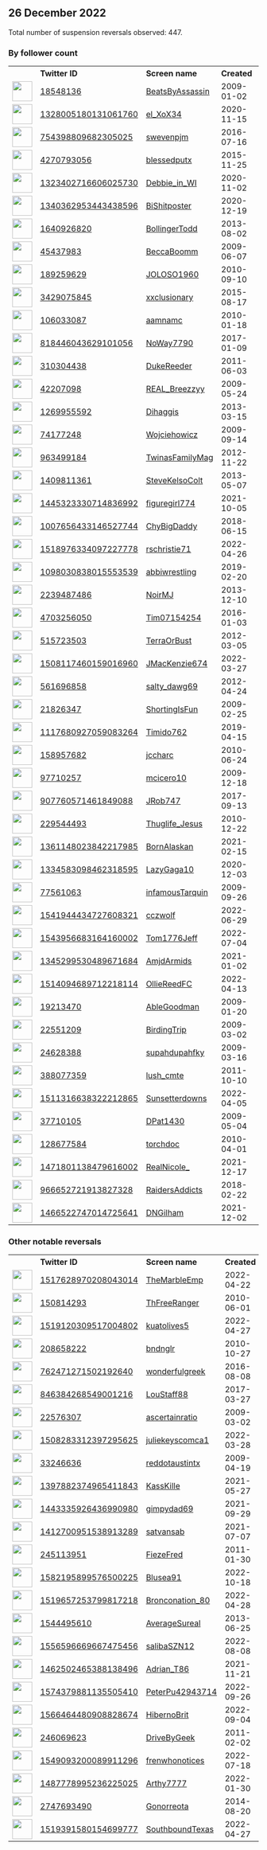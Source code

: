 
## 26 December 2022
Total number of suspension reversals observed: 447.

### By follower count
<table><tr><th></th><th align="left">Twitter ID</th><th align="left">Screen name</th>
<th align="left">Created</th><th align="left">Status</th><th align="left">Suspended</th><th align="left">Followers</th>
<tr><td><a href="https://pbs.twimg.com/profile_images/1613475308124114945/1QJT2Q8h_normal.jpg"><img src="https://pbs.twimg.com/profile_images/1613475308124114945/1QJT2Q8h_normal.jpg" width="40px" height="40px" align="center"/></a></td><td><a href="https://twitter.com/intent/user?user_id=18548136">18548136</a></td><td><a href="https://twitter.com/BeatsByAssassin">BeatsByAssassin</a></td><td>2009-01-02</td><td align="center"></td><td>2022-12-02</td><td>2274050</td></tr>
<tr><td><a href="https://pbs.twimg.com/profile_images/1626401510971084808/_Yq1TSKA_normal.jpg"><img src="https://pbs.twimg.com/profile_images/1626401510971084808/_Yq1TSKA_normal.jpg" width="40px" height="40px" align="center"/></a></td><td><a href="https://twitter.com/intent/user?user_id=1328005180131061760">1328005180131061760</a></td><td><a href="https://twitter.com/el_XoX34">el_XoX34</a></td><td>2020-11-15</td><td align="center"></td><td>2022-12-16</td><td>59071</td></tr>
<tr><td><a href="https://pbs.twimg.com/profile_images/1333881721297702913/1j-4Cdux_normal.jpg"><img src="https://pbs.twimg.com/profile_images/1333881721297702913/1j-4Cdux_normal.jpg" width="40px" height="40px" align="center"/></a></td><td><a href="https://twitter.com/intent/user?user_id=754398809682305025">754398809682305025</a></td><td><a href="https://twitter.com/swevenpjm">swevenpjm</a></td><td>2016-07-16</td><td align="center"></td><td></td><td>28009</td></tr>
<tr><td><a href="https://pbs.twimg.com/profile_images/1632645512133312514/tYGVyd7C_normal.jpg"><img src="https://pbs.twimg.com/profile_images/1632645512133312514/tYGVyd7C_normal.jpg" width="40px" height="40px" align="center"/></a></td><td><a href="https://twitter.com/intent/user?user_id=4270793056">4270793056</a></td><td><a href="https://twitter.com/blessedputx">blessedputx</a></td><td>2015-11-25</td><td align="center"></td><td>2022-12-18</td><td>25034</td></tr>
<tr><td><a href="https://pbs.twimg.com/profile_images/1534257210821332995/Uo_gFwJQ_normal.jpg"><img src="https://pbs.twimg.com/profile_images/1534257210821332995/Uo_gFwJQ_normal.jpg" width="40px" height="40px" align="center"/></a></td><td><a href="https://twitter.com/intent/user?user_id=1323402716606025730">1323402716606025730</a></td><td><a href="https://twitter.com/Debbie_in_WI">Debbie_in_WI</a></td><td>2020-11-02</td><td align="center"></td><td></td><td>21554</td></tr>
<tr><td><a href="https://pbs.twimg.com/profile_images/1589419435017867264/KDdOIucU_normal.jpg"><img src="https://pbs.twimg.com/profile_images/1589419435017867264/KDdOIucU_normal.jpg" width="40px" height="40px" align="center"/></a></td><td><a href="https://twitter.com/intent/user?user_id=1340362953443438596">1340362953443438596</a></td><td><a href="https://twitter.com/BiShitposter">BiShitposter</a></td><td>2020-12-19</td><td align="center">🚫</td><td>2022-11-15</td><td>18464</td></tr>
<tr><td><a href="https://pbs.twimg.com/profile_images/1582175375890825216/bhPyrBh7_normal.jpg"><img src="https://pbs.twimg.com/profile_images/1582175375890825216/bhPyrBh7_normal.jpg" width="40px" height="40px" align="center"/></a></td><td><a href="https://twitter.com/intent/user?user_id=1640926820">1640926820</a></td><td><a href="https://twitter.com/BollingerTodd">BollingerTodd</a></td><td>2013-08-02</td><td align="center"></td><td>2022-10-27</td><td>17523</td></tr>
<tr><td><a href="https://pbs.twimg.com/profile_images/1020740579867668480/AnTSebtH_normal.jpg"><img src="https://pbs.twimg.com/profile_images/1020740579867668480/AnTSebtH_normal.jpg" width="40px" height="40px" align="center"/></a></td><td><a href="https://twitter.com/intent/user?user_id=45437983">45437983</a></td><td><a href="https://twitter.com/BeccaBoomm">BeccaBoomm</a></td><td>2009-06-07</td><td align="center"></td><td></td><td>16026</td></tr>
<tr><td><a href="https://pbs.twimg.com/profile_images/1615337711279259648/M4P3gPFB_normal.jpg"><img src="https://pbs.twimg.com/profile_images/1615337711279259648/M4P3gPFB_normal.jpg" width="40px" height="40px" align="center"/></a></td><td><a href="https://twitter.com/intent/user?user_id=189259629">189259629</a></td><td><a href="https://twitter.com/JOLOSO1960">JOLOSO1960</a></td><td>2010-09-10</td><td align="center"></td><td>2022-12-16</td><td>12650</td></tr>
<tr><td><a href="https://pbs.twimg.com/profile_images/1567398611155034117/N0JzV2p8_normal.jpg"><img src="https://pbs.twimg.com/profile_images/1567398611155034117/N0JzV2p8_normal.jpg" width="40px" height="40px" align="center"/></a></td><td><a href="https://twitter.com/intent/user?user_id=3429075845">3429075845</a></td><td><a href="https://twitter.com/xxclusionary">xxclusionary</a></td><td>2015-08-17</td><td align="center"></td><td>2022-12-12</td><td>12245</td></tr>
<tr><td><a href="https://pbs.twimg.com/profile_images/1593260186176978944/3T4667gF_normal.jpg"><img src="https://pbs.twimg.com/profile_images/1593260186176978944/3T4667gF_normal.jpg" width="40px" height="40px" align="center"/></a></td><td><a href="https://twitter.com/intent/user?user_id=106033087">106033087</a></td><td><a href="https://twitter.com/aamnamc">aamnamc</a></td><td>2010-01-18</td><td align="center"></td><td>2022-11-23</td><td>11720</td></tr>
<tr><td><a href="https://pbs.twimg.com/profile_images/1288139581582344202/PZf0qygX_normal.jpg"><img src="https://pbs.twimg.com/profile_images/1288139581582344202/PZf0qygX_normal.jpg" width="40px" height="40px" align="center"/></a></td><td><a href="https://twitter.com/intent/user?user_id=818446043629101056">818446043629101056</a></td><td><a href="https://twitter.com/NoWay7790">NoWay7790</a></td><td>2017-01-09</td><td align="center"></td><td></td><td>11240</td></tr>
<tr><td><a href="https://pbs.twimg.com/profile_images/1615095407369162752/OcsovFgB_normal.jpg"><img src="https://pbs.twimg.com/profile_images/1615095407369162752/OcsovFgB_normal.jpg" width="40px" height="40px" align="center"/></a></td><td><a href="https://twitter.com/intent/user?user_id=310304438">310304438</a></td><td><a href="https://twitter.com/DukeReeder">DukeReeder</a></td><td>2011-06-03</td><td align="center"></td><td>2022-12-16</td><td>9575</td></tr>
<tr><td><a href="https://pbs.twimg.com/profile_images/1055453188768391169/JCP3Dm9h_normal.jpg"><img src="https://pbs.twimg.com/profile_images/1055453188768391169/JCP3Dm9h_normal.jpg" width="40px" height="40px" align="center"/></a></td><td><a href="https://twitter.com/intent/user?user_id=42207098">42207098</a></td><td><a href="https://twitter.com/REAL_Breezzyy">REAL_Breezzyy</a></td><td>2009-05-24</td><td align="center"></td><td></td><td>9113</td></tr>
<tr><td><a href="https://pbs.twimg.com/profile_images/1614712288035971072/Ww6tZBsR_normal.jpg"><img src="https://pbs.twimg.com/profile_images/1614712288035971072/Ww6tZBsR_normal.jpg" width="40px" height="40px" align="center"/></a></td><td><a href="https://twitter.com/intent/user?user_id=1269955592">1269955592</a></td><td><a href="https://twitter.com/Dihaggis">Dihaggis</a></td><td>2013-03-15</td><td align="center"></td><td></td><td>9063</td></tr>
<tr><td><a href="https://pbs.twimg.com/profile_images/614301890445094912/XN6vFNlf_normal.jpg"><img src="https://pbs.twimg.com/profile_images/614301890445094912/XN6vFNlf_normal.jpg" width="40px" height="40px" align="center"/></a></td><td><a href="https://twitter.com/intent/user?user_id=74177248">74177248</a></td><td><a href="https://twitter.com/Wojciehowicz">Wojciehowicz</a></td><td>2009-09-14</td><td align="center"></td><td></td><td>7988</td></tr>
<tr><td><a href="https://pbs.twimg.com/profile_images/680398041635926016/evBk7euv_normal.jpg"><img src="https://pbs.twimg.com/profile_images/680398041635926016/evBk7euv_normal.jpg" width="40px" height="40px" align="center"/></a></td><td><a href="https://twitter.com/intent/user?user_id=963499184">963499184</a></td><td><a href="https://twitter.com/TwinasFamilyMag">TwinasFamilyMag</a></td><td>2012-11-22</td><td align="center">👋</td><td>2022-10-28</td><td>7689</td></tr>
<tr><td><a href="https://pbs.twimg.com/profile_images/1120812082952380417/zPC7uuvw_normal.jpg"><img src="https://pbs.twimg.com/profile_images/1120812082952380417/zPC7uuvw_normal.jpg" width="40px" height="40px" align="center"/></a></td><td><a href="https://twitter.com/intent/user?user_id=1409811361">1409811361</a></td><td><a href="https://twitter.com/SteveKelsoColt">SteveKelsoColt</a></td><td>2013-05-07</td><td align="center"></td><td></td><td>7447</td></tr>
<tr><td><a href="https://pbs.twimg.com/profile_images/1631431935724597248/JPsopym-_normal.jpg"><img src="https://pbs.twimg.com/profile_images/1631431935724597248/JPsopym-_normal.jpg" width="40px" height="40px" align="center"/></a></td><td><a href="https://twitter.com/intent/user?user_id=1445323330714836992">1445323330714836992</a></td><td><a href="https://twitter.com/figuregirl774">figuregirl774</a></td><td>2021-10-05</td><td align="center"></td><td>2022-08-01</td><td>7416</td></tr>
<tr><td><a href="https://pbs.twimg.com/profile_images/1210214150489673728/SqPCfmNt_normal.jpg"><img src="https://pbs.twimg.com/profile_images/1210214150489673728/SqPCfmNt_normal.jpg" width="40px" height="40px" align="center"/></a></td><td><a href="https://twitter.com/intent/user?user_id=1007656433146527744">1007656433146527744</a></td><td><a href="https://twitter.com/ChyBigDaddy">ChyBigDaddy</a></td><td>2018-06-15</td><td align="center"></td><td></td><td>7329</td></tr>
<tr><td><a href="https://pbs.twimg.com/profile_images/1632062209864990720/qDJ1VLJ-_normal.jpg"><img src="https://pbs.twimg.com/profile_images/1632062209864990720/qDJ1VLJ-_normal.jpg" width="40px" height="40px" align="center"/></a></td><td><a href="https://twitter.com/intent/user?user_id=1518976334097227778">1518976334097227778</a></td><td><a href="https://twitter.com/rschristie71">rschristie71</a></td><td>2022-04-26</td><td align="center"></td><td>2022-12-01</td><td>7140</td></tr>
<tr><td><a href="https://pbs.twimg.com/profile_images/1628429726342647809/Y8GCs3jz_normal.jpg"><img src="https://pbs.twimg.com/profile_images/1628429726342647809/Y8GCs3jz_normal.jpg" width="40px" height="40px" align="center"/></a></td><td><a href="https://twitter.com/intent/user?user_id=1098030838015553539">1098030838015553539</a></td><td><a href="https://twitter.com/abbiwrestling">abbiwrestling</a></td><td>2019-02-20</td><td align="center"></td><td>2022-11-29</td><td>7137</td></tr>
<tr><td><a href="https://pbs.twimg.com/profile_images/1614797732404756481/ELqjeIva_normal.jpg"><img src="https://pbs.twimg.com/profile_images/1614797732404756481/ELqjeIva_normal.jpg" width="40px" height="40px" align="center"/></a></td><td><a href="https://twitter.com/intent/user?user_id=2239487486">2239487486</a></td><td><a href="https://twitter.com/NoirMJ">NoirMJ</a></td><td>2013-12-10</td><td align="center"></td><td>2022-11-21</td><td>6090</td></tr>
<tr><td><a href="https://pbs.twimg.com/profile_images/1338809973778878464/EIjdyyl4_normal.jpg"><img src="https://pbs.twimg.com/profile_images/1338809973778878464/EIjdyyl4_normal.jpg" width="40px" height="40px" align="center"/></a></td><td><a href="https://twitter.com/intent/user?user_id=4703256050">4703256050</a></td><td><a href="https://twitter.com/Tim07154254">Tim07154254</a></td><td>2016-01-03</td><td align="center"></td><td>2022-11-23</td><td>5990</td></tr>
<tr><td><a href="https://pbs.twimg.com/profile_images/1572068120042283008/svpem-c2_normal.jpg"><img src="https://pbs.twimg.com/profile_images/1572068120042283008/svpem-c2_normal.jpg" width="40px" height="40px" align="center"/></a></td><td><a href="https://twitter.com/intent/user?user_id=515723503">515723503</a></td><td><a href="https://twitter.com/TerraOrBust">TerraOrBust</a></td><td>2012-03-05</td><td align="center"></td><td>2022-11-29</td><td>5145</td></tr>
<tr><td><a href="https://pbs.twimg.com/profile_images/1607432244175544320/l3PraGH8_normal.jpg"><img src="https://pbs.twimg.com/profile_images/1607432244175544320/l3PraGH8_normal.jpg" width="40px" height="40px" align="center"/></a></td><td><a href="https://twitter.com/intent/user?user_id=1508117460159016960">1508117460159016960</a></td><td><a href="https://twitter.com/JMacKenzie674">JMacKenzie674</a></td><td>2022-03-27</td><td align="center">🚫</td><td>2022-08-13</td><td>4998</td></tr>
<tr><td><a href="https://pbs.twimg.com/profile_images/1616226786064449539/4OPVfvkj_normal.jpg"><img src="https://pbs.twimg.com/profile_images/1616226786064449539/4OPVfvkj_normal.jpg" width="40px" height="40px" align="center"/></a></td><td><a href="https://twitter.com/intent/user?user_id=561696858">561696858</a></td><td><a href="https://twitter.com/salty_dawg69">salty_dawg69</a></td><td>2012-04-24</td><td align="center"></td><td></td><td>4179</td></tr>
<tr><td><a href="https://pbs.twimg.com/profile_images/1192989829954453504/6RFH_h7r_normal.jpg"><img src="https://pbs.twimg.com/profile_images/1192989829954453504/6RFH_h7r_normal.jpg" width="40px" height="40px" align="center"/></a></td><td><a href="https://twitter.com/intent/user?user_id=21826347">21826347</a></td><td><a href="https://twitter.com/ShortingIsFun">ShortingIsFun</a></td><td>2009-02-25</td><td align="center"></td><td>2022-12-16</td><td>4087</td></tr>
<tr><td><a href="https://pbs.twimg.com/profile_images/1545040542425354242/t1tQhr5l_normal.jpg"><img src="https://pbs.twimg.com/profile_images/1545040542425354242/t1tQhr5l_normal.jpg" width="40px" height="40px" align="center"/></a></td><td><a href="https://twitter.com/intent/user?user_id=1117680927059083264">1117680927059083264</a></td><td><a href="https://twitter.com/Timido762">Timido762</a></td><td>2019-04-15</td><td align="center"></td><td>2022-11-30</td><td>3949</td></tr>
<tr><td><a href="https://pbs.twimg.com/profile_images/1607226484191641601/Xc1HEXcT_normal.jpg"><img src="https://pbs.twimg.com/profile_images/1607226484191641601/Xc1HEXcT_normal.jpg" width="40px" height="40px" align="center"/></a></td><td><a href="https://twitter.com/intent/user?user_id=158957682">158957682</a></td><td><a href="https://twitter.com/jccharc">jccharc</a></td><td>2010-06-24</td><td align="center"></td><td></td><td>3866</td></tr>
<tr><td><a href="https://pbs.twimg.com/profile_images/826441154455535616/UpnbkRRj_normal.jpg"><img src="https://pbs.twimg.com/profile_images/826441154455535616/UpnbkRRj_normal.jpg" width="40px" height="40px" align="center"/></a></td><td><a href="https://twitter.com/intent/user?user_id=97710257">97710257</a></td><td><a href="https://twitter.com/mcicero10">mcicero10</a></td><td>2009-12-18</td><td align="center"></td><td></td><td>3708</td></tr>
<tr><td><a href="https://pbs.twimg.com/profile_images/925109757316423681/kimlgStL_normal.jpg"><img src="https://pbs.twimg.com/profile_images/925109757316423681/kimlgStL_normal.jpg" width="40px" height="40px" align="center"/></a></td><td><a href="https://twitter.com/intent/user?user_id=907760571461849088">907760571461849088</a></td><td><a href="https://twitter.com/JRob747">JRob747</a></td><td>2017-09-13</td><td align="center"></td><td></td><td>3598</td></tr>
<tr><td><a href="https://pbs.twimg.com/profile_images/1611656253813538821/qhiRvOgu_normal.jpg"><img src="https://pbs.twimg.com/profile_images/1611656253813538821/qhiRvOgu_normal.jpg" width="40px" height="40px" align="center"/></a></td><td><a href="https://twitter.com/intent/user?user_id=229544493">229544493</a></td><td><a href="https://twitter.com/Thuglife_Jesus">Thuglife_Jesus</a></td><td>2010-12-22</td><td align="center"></td><td></td><td>3425</td></tr>
<tr><td><a href="https://pbs.twimg.com/profile_images/1584964350212968448/rzjjX_Yv_normal.jpg"><img src="https://pbs.twimg.com/profile_images/1584964350212968448/rzjjX_Yv_normal.jpg" width="40px" height="40px" align="center"/></a></td><td><a href="https://twitter.com/intent/user?user_id=1361148023842217985">1361148023842217985</a></td><td><a href="https://twitter.com/BornAlaskan">BornAlaskan</a></td><td>2021-02-15</td><td align="center"></td><td></td><td>3281</td></tr>
<tr><td><a href="https://pbs.twimg.com/profile_images/1429128337990066187/33kTyeFT_normal.jpg"><img src="https://pbs.twimg.com/profile_images/1429128337990066187/33kTyeFT_normal.jpg" width="40px" height="40px" align="center"/></a></td><td><a href="https://twitter.com/intent/user?user_id=1334583098462318595">1334583098462318595</a></td><td><a href="https://twitter.com/LazyGaga10">LazyGaga10</a></td><td>2020-12-03</td><td align="center"></td><td>2022-12-06</td><td>3251</td></tr>
<tr><td><a href="https://pbs.twimg.com/profile_images/1608601377550344196/xDu6QJyY_normal.jpg"><img src="https://pbs.twimg.com/profile_images/1608601377550344196/xDu6QJyY_normal.jpg" width="40px" height="40px" align="center"/></a></td><td><a href="https://twitter.com/intent/user?user_id=77561063">77561063</a></td><td><a href="https://twitter.com/infamousTarquin">infamousTarquin</a></td><td>2009-09-26</td><td align="center"></td><td></td><td>3183</td></tr>
<tr><td><a href="https://pbs.twimg.com/profile_images/1621268177689911297/RkhO3Ku4_normal.jpg"><img src="https://pbs.twimg.com/profile_images/1621268177689911297/RkhO3Ku4_normal.jpg" width="40px" height="40px" align="center"/></a></td><td><a href="https://twitter.com/intent/user?user_id=1541944434727608321">1541944434727608321</a></td><td><a href="https://twitter.com/cczwolf">cczwolf</a></td><td>2022-06-29</td><td align="center">🚫</td><td>2022-12-01</td><td>3133</td></tr>
<tr><td><a href="https://pbs.twimg.com/profile_images/1556819329588527104/nHwYnIyd_normal.jpg"><img src="https://pbs.twimg.com/profile_images/1556819329588527104/nHwYnIyd_normal.jpg" width="40px" height="40px" align="center"/></a></td><td><a href="https://twitter.com/intent/user?user_id=1543956683164160002">1543956683164160002</a></td><td><a href="https://twitter.com/Tom1776Jeff">Tom1776Jeff</a></td><td>2022-07-04</td><td align="center">🚫</td><td>2022-10-23</td><td>3127</td></tr>
<tr><td><a href="https://pbs.twimg.com/profile_images/1628137424625799185/Eeg0BEgd_normal.jpg"><img src="https://pbs.twimg.com/profile_images/1628137424625799185/Eeg0BEgd_normal.jpg" width="40px" height="40px" align="center"/></a></td><td><a href="https://twitter.com/intent/user?user_id=1345299530489671684">1345299530489671684</a></td><td><a href="https://twitter.com/AmjdArmids">AmjdArmids</a></td><td>2021-01-02</td><td align="center"></td><td>2022-11-25</td><td>3103</td></tr>
<tr><td><a href="https://pbs.twimg.com/profile_images/1514097289530605574/bh7Xxn8p_normal.jpg"><img src="https://pbs.twimg.com/profile_images/1514097289530605574/bh7Xxn8p_normal.jpg" width="40px" height="40px" align="center"/></a></td><td><a href="https://twitter.com/intent/user?user_id=1514094689712218114">1514094689712218114</a></td><td><a href="https://twitter.com/OllieReedFC">OllieReedFC</a></td><td>2022-04-13</td><td align="center"></td><td>2022-11-22</td><td>3100</td></tr>
<tr><td><a href="https://pbs.twimg.com/profile_images/1965906027/AboutMeJRW2_128_normal.jpg"><img src="https://pbs.twimg.com/profile_images/1965906027/AboutMeJRW2_128_normal.jpg" width="40px" height="40px" align="center"/></a></td><td><a href="https://twitter.com/intent/user?user_id=19213470">19213470</a></td><td><a href="https://twitter.com/AbleGoodman">AbleGoodman</a></td><td>2009-01-20</td><td align="center"></td><td></td><td>3053</td></tr>
<tr><td><a href="https://pbs.twimg.com/profile_images/1269101989444517888/D5YV1qNm_normal.jpg"><img src="https://pbs.twimg.com/profile_images/1269101989444517888/D5YV1qNm_normal.jpg" width="40px" height="40px" align="center"/></a></td><td><a href="https://twitter.com/intent/user?user_id=22551209">22551209</a></td><td><a href="https://twitter.com/BirdingTrip">BirdingTrip</a></td><td>2009-03-02</td><td align="center"></td><td></td><td>3037</td></tr>
<tr><td><a href="https://pbs.twimg.com/profile_images/1106754566769393664/nQjrURhg_normal.jpg"><img src="https://pbs.twimg.com/profile_images/1106754566769393664/nQjrURhg_normal.jpg" width="40px" height="40px" align="center"/></a></td><td><a href="https://twitter.com/intent/user?user_id=24628388">24628388</a></td><td><a href="https://twitter.com/supahdupahfky">supahdupahfky</a></td><td>2009-03-16</td><td align="center"></td><td></td><td>2994</td></tr>
<tr><td><a href="https://pbs.twimg.com/profile_images/722563659851915265/2G47svNE_normal.jpg"><img src="https://pbs.twimg.com/profile_images/722563659851915265/2G47svNE_normal.jpg" width="40px" height="40px" align="center"/></a></td><td><a href="https://twitter.com/intent/user?user_id=388077359">388077359</a></td><td><a href="https://twitter.com/lush_cmte">lush_cmte</a></td><td>2011-10-10</td><td align="center"></td><td></td><td>2942</td></tr>
<tr><td><a href="https://pbs.twimg.com/profile_images/1544940446241083393/HIw5rf6W_normal.jpg"><img src="https://pbs.twimg.com/profile_images/1544940446241083393/HIw5rf6W_normal.jpg" width="40px" height="40px" align="center"/></a></td><td><a href="https://twitter.com/intent/user?user_id=1511316638322212865">1511316638322212865</a></td><td><a href="https://twitter.com/Sunsetterdowns">Sunsetterdowns</a></td><td>2022-04-05</td><td align="center"></td><td>2022-07-16</td><td>2825</td></tr>
<tr><td><a href="https://pbs.twimg.com/profile_images/3605888935/4f275ae7ba4f00020b10c950d50fad1c_normal.png"><img src="https://pbs.twimg.com/profile_images/3605888935/4f275ae7ba4f00020b10c950d50fad1c_normal.png" width="40px" height="40px" align="center"/></a></td><td><a href="https://twitter.com/intent/user?user_id=37710105">37710105</a></td><td><a href="https://twitter.com/DPat1430">DPat1430</a></td><td>2009-05-04</td><td align="center"></td><td></td><td>2698</td></tr>
<tr><td><a href="https://pbs.twimg.com/profile_images/1084271042024169473/Xe-Ft2Hs_normal.jpg"><img src="https://pbs.twimg.com/profile_images/1084271042024169473/Xe-Ft2Hs_normal.jpg" width="40px" height="40px" align="center"/></a></td><td><a href="https://twitter.com/intent/user?user_id=128677584">128677584</a></td><td><a href="https://twitter.com/torchdoc">torchdoc</a></td><td>2010-04-01</td><td align="center"></td><td></td><td>2675</td></tr>
<tr><td><a href="https://pbs.twimg.com/profile_images/1606884440583569408/oq1xlFJZ_normal.jpg"><img src="https://pbs.twimg.com/profile_images/1606884440583569408/oq1xlFJZ_normal.jpg" width="40px" height="40px" align="center"/></a></td><td><a href="https://twitter.com/intent/user?user_id=1471801138479616002">1471801138479616002</a></td><td><a href="https://twitter.com/RealNicole_">RealNicole_</a></td><td>2021-12-17</td><td align="center"></td><td>2022-12-22</td><td>2418</td></tr>
<tr><td><a href="https://pbs.twimg.com/profile_images/1477715126488809474/Er0_EtS7_normal.jpg"><img src="https://pbs.twimg.com/profile_images/1477715126488809474/Er0_EtS7_normal.jpg" width="40px" height="40px" align="center"/></a></td><td><a href="https://twitter.com/intent/user?user_id=966652721913827328">966652721913827328</a></td><td><a href="https://twitter.com/RaidersAddicts">RaidersAddicts</a></td><td>2018-02-22</td><td align="center"></td><td>2022-11-19</td><td>2383</td></tr>
<tr><td><a href="https://pbs.twimg.com/profile_images/1470845454426517510/AZWv9vOw_normal.jpg"><img src="https://pbs.twimg.com/profile_images/1470845454426517510/AZWv9vOw_normal.jpg" width="40px" height="40px" align="center"/></a></td><td><a href="https://twitter.com/intent/user?user_id=1466522747014725641">1466522747014725641</a></td><td><a href="https://twitter.com/DNGilham">DNGilham</a></td><td>2021-12-02</td><td align="center"></td><td>2022-07-22</td><td>2359</td></tr>
</table>

### Other notable reversals
<table><tr><th></th><th align="left">Twitter ID</th><th align="left">Screen name</th>
<th align="left">Created</th><th align="left">Status</th><th align="left">Suspended</th><th align="left">Followers</th>
<tr><td><a href="https://pbs.twimg.com/profile_images/1609015181597720577/6WTMscTR_normal.jpg"><img src="https://pbs.twimg.com/profile_images/1609015181597720577/6WTMscTR_normal.jpg" width="40px" height="40px" align="center"/></a></td><td><a href="https://twitter.com/intent/user?user_id=1517628970208043014">1517628970208043014</a></td><td><a href="https://twitter.com/TheMarbleEmp">TheMarbleEmp</a></td><td>2022-04-22</td><td align="center">🚫</td><td>2022-08-21</td><td>822</td></tr>
<tr><td><a href="https://pbs.twimg.com/profile_images/1515746100199792644/i3S3Iuwh_normal.jpg"><img src="https://pbs.twimg.com/profile_images/1515746100199792644/i3S3Iuwh_normal.jpg" width="40px" height="40px" align="center"/></a></td><td><a href="https://twitter.com/intent/user?user_id=150814293">150814293</a></td><td><a href="https://twitter.com/ThFreeRanger">ThFreeRanger</a></td><td>2010-06-01</td><td align="center"></td><td>2022-12-21</td><td>412</td></tr>
<tr><td><a href="https://pbs.twimg.com/profile_images/1519120623016026114/rwzkOFrc_normal.jpg"><img src="https://pbs.twimg.com/profile_images/1519120623016026114/rwzkOFrc_normal.jpg" width="40px" height="40px" align="center"/></a></td><td><a href="https://twitter.com/intent/user?user_id=1519120309517004802">1519120309517004802</a></td><td><a href="https://twitter.com/kuatolives5">kuatolives5</a></td><td>2022-04-27</td><td align="center"></td><td>2022-11-30</td><td>850</td></tr>
<tr><td><a href="https://pbs.twimg.com/profile_images/802507740144959488/jwMH-YvO_normal.jpg"><img src="https://pbs.twimg.com/profile_images/802507740144959488/jwMH-YvO_normal.jpg" width="40px" height="40px" align="center"/></a></td><td><a href="https://twitter.com/intent/user?user_id=208658222">208658222</a></td><td><a href="https://twitter.com/bndnglr">bndnglr</a></td><td>2010-10-27</td><td align="center"></td><td>2022-12-16</td><td>84</td></tr>
<tr><td><a href="https://pbs.twimg.com/profile_images/832417002912411654/mrUj63Cv_normal.jpg"><img src="https://pbs.twimg.com/profile_images/832417002912411654/mrUj63Cv_normal.jpg" width="40px" height="40px" align="center"/></a></td><td><a href="https://twitter.com/intent/user?user_id=762471271502192640">762471271502192640</a></td><td><a href="https://twitter.com/wonderfulgreek">wonderfulgreek</a></td><td>2016-08-08</td><td align="center"></td><td>2022-12-17</td><td>205</td></tr>
<tr><td><a href="https://pbs.twimg.com/profile_images/1630304008475754497/T8Qn-Dzm_normal.jpg"><img src="https://pbs.twimg.com/profile_images/1630304008475754497/T8Qn-Dzm_normal.jpg" width="40px" height="40px" align="center"/></a></td><td><a href="https://twitter.com/intent/user?user_id=846384268549001216">846384268549001216</a></td><td><a href="https://twitter.com/LouStaff88">LouStaff88</a></td><td>2017-03-27</td><td align="center"></td><td>2022-11-30</td><td>281</td></tr>
<tr><td><a href="https://pbs.twimg.com/profile_images/1587256219009519616/WyjpFTSV_normal.jpg"><img src="https://pbs.twimg.com/profile_images/1587256219009519616/WyjpFTSV_normal.jpg" width="40px" height="40px" align="center"/></a></td><td><a href="https://twitter.com/intent/user?user_id=22576307">22576307</a></td><td><a href="https://twitter.com/ascertainratio">ascertainratio</a></td><td>2009-03-02</td><td align="center"></td><td>2022-11-06</td><td>457</td></tr>
<tr><td><a href="https://pbs.twimg.com/profile_images/1508424914163937285/odD7_tBP_normal.jpg"><img src="https://pbs.twimg.com/profile_images/1508424914163937285/odD7_tBP_normal.jpg" width="40px" height="40px" align="center"/></a></td><td><a href="https://twitter.com/intent/user?user_id=1508283312397295625">1508283312397295625</a></td><td><a href="https://twitter.com/juliekeyscomca1">juliekeyscomca1</a></td><td>2022-03-28</td><td align="center"></td><td>2022-12-16</td><td>728</td></tr>
<tr><td><a href="https://pbs.twimg.com/profile_images/987748634157608960/cX56hURB_normal.jpg"><img src="https://pbs.twimg.com/profile_images/987748634157608960/cX56hURB_normal.jpg" width="40px" height="40px" align="center"/></a></td><td><a href="https://twitter.com/intent/user?user_id=33246636">33246636</a></td><td><a href="https://twitter.com/reddotaustintx">reddotaustintx</a></td><td>2009-04-19</td><td align="center"></td><td>2022-12-01</td><td>1848</td></tr>
<tr><td><a href="https://pbs.twimg.com/profile_images/1458867251138936843/ySpfLRXF_normal.jpg"><img src="https://pbs.twimg.com/profile_images/1458867251138936843/ySpfLRXF_normal.jpg" width="40px" height="40px" align="center"/></a></td><td><a href="https://twitter.com/intent/user?user_id=1397882374965411843">1397882374965411843</a></td><td><a href="https://twitter.com/KassKille">KassKille</a></td><td>2021-05-27</td><td align="center"></td><td>2022-12-19</td><td>747</td></tr>
<tr><td><a href="https://pbs.twimg.com/profile_images/1607580252309520384/O1Dl9Alf_normal.jpg"><img src="https://pbs.twimg.com/profile_images/1607580252309520384/O1Dl9Alf_normal.jpg" width="40px" height="40px" align="center"/></a></td><td><a href="https://twitter.com/intent/user?user_id=1443335926436990980">1443335926436990980</a></td><td><a href="https://twitter.com/gimpydad69">gimpydad69</a></td><td>2021-09-29</td><td align="center"></td><td>2022-11-30</td><td>24</td></tr>
<tr><td><a href="https://pbs.twimg.com/profile_images/1629673980977381376/GZ90wmkT_normal.jpg"><img src="https://pbs.twimg.com/profile_images/1629673980977381376/GZ90wmkT_normal.jpg" width="40px" height="40px" align="center"/></a></td><td><a href="https://twitter.com/intent/user?user_id=1412700951538913289">1412700951538913289</a></td><td><a href="https://twitter.com/satvansab">satvansab</a></td><td>2021-07-07</td><td align="center">👋</td><td>2022-11-29</td><td>161</td></tr>
<tr><td><a href="https://pbs.twimg.com/profile_images/651745717455855616/i2_teyPH_normal.jpg"><img src="https://pbs.twimg.com/profile_images/651745717455855616/i2_teyPH_normal.jpg" width="40px" height="40px" align="center"/></a></td><td><a href="https://twitter.com/intent/user?user_id=245113951">245113951</a></td><td><a href="https://twitter.com/FiezeFred">FiezeFred</a></td><td>2011-01-30</td><td align="center"></td><td>2022-12-14</td><td>113</td></tr>
<tr><td><a href="https://pbs.twimg.com/profile_images/1582196046419169285/4r29LONw_normal.jpg"><img src="https://pbs.twimg.com/profile_images/1582196046419169285/4r29LONw_normal.jpg" width="40px" height="40px" align="center"/></a></td><td><a href="https://twitter.com/intent/user?user_id=1582195899576500225">1582195899576500225</a></td><td><a href="https://twitter.com/Blusea91">Blusea91</a></td><td>2022-10-18</td><td align="center">👋</td><td>2022-12-13</td><td>524</td></tr>
<tr><td><a href="https://pbs.twimg.com/profile_images/1519722945655951361/QtYzKMwR_normal.jpg"><img src="https://pbs.twimg.com/profile_images/1519722945655951361/QtYzKMwR_normal.jpg" width="40px" height="40px" align="center"/></a></td><td><a href="https://twitter.com/intent/user?user_id=1519657253799817218">1519657253799817218</a></td><td><a href="https://twitter.com/Bronconation_80">Bronconation_80</a></td><td>2022-04-28</td><td align="center"></td><td>2022-11-25</td><td>144</td></tr>
<tr><td><a href="https://pbs.twimg.com/profile_images/1629386979866542080/ME7ROFY2_normal.jpg"><img src="https://pbs.twimg.com/profile_images/1629386979866542080/ME7ROFY2_normal.jpg" width="40px" height="40px" align="center"/></a></td><td><a href="https://twitter.com/intent/user?user_id=1544495610">1544495610</a></td><td><a href="https://twitter.com/AverageSureal">AverageSureal</a></td><td>2013-06-25</td><td align="center">🔒</td><td>2022-12-14</td><td>0</td></tr>
<tr><td><a href="https://pbs.twimg.com/profile_images/1556598117943939072/mf4LquVn_normal.jpg"><img src="https://pbs.twimg.com/profile_images/1556598117943939072/mf4LquVn_normal.jpg" width="40px" height="40px" align="center"/></a></td><td><a href="https://twitter.com/intent/user?user_id=1556596669667475456">1556596669667475456</a></td><td><a href="https://twitter.com/salibaSZN12">salibaSZN12</a></td><td>2022-08-08</td><td align="center"></td><td>2022-11-30</td><td>115</td></tr>
<tr><td><a href="https://pbs.twimg.com/profile_images/1588241163739430915/0wjdFZXO_normal.jpg"><img src="https://pbs.twimg.com/profile_images/1588241163739430915/0wjdFZXO_normal.jpg" width="40px" height="40px" align="center"/></a></td><td><a href="https://twitter.com/intent/user?user_id=1462502465388138496">1462502465388138496</a></td><td><a href="https://twitter.com/Adrian_T86">Adrian_T86</a></td><td>2021-11-21</td><td align="center"></td><td>2022-12-01</td><td>77</td></tr>
<tr><td><a href="https://pbs.twimg.com/profile_images/1574381176550490112/wIX1133L_normal.jpg"><img src="https://pbs.twimg.com/profile_images/1574381176550490112/wIX1133L_normal.jpg" width="40px" height="40px" align="center"/></a></td><td><a href="https://twitter.com/intent/user?user_id=1574379881135505410">1574379881135505410</a></td><td><a href="https://twitter.com/PeterPu42943714">PeterPu42943714</a></td><td>2022-09-26</td><td align="center"></td><td>2022-12-02</td><td>360</td></tr>
<tr><td><a href="https://pbs.twimg.com/profile_images/1572381445276008449/JdRszsC4_normal.jpg"><img src="https://pbs.twimg.com/profile_images/1572381445276008449/JdRszsC4_normal.jpg" width="40px" height="40px" align="center"/></a></td><td><a href="https://twitter.com/intent/user?user_id=1566464480908828674">1566464480908828674</a></td><td><a href="https://twitter.com/HibernoBrit">HibernoBrit</a></td><td>2022-09-04</td><td align="center"></td><td>2022-11-30</td><td>484</td></tr>
<tr><td><a href="https://pbs.twimg.com/profile_images/1461062413676130306/ko8EjGcN_normal.jpg"><img src="https://pbs.twimg.com/profile_images/1461062413676130306/ko8EjGcN_normal.jpg" width="40px" height="40px" align="center"/></a></td><td><a href="https://twitter.com/intent/user?user_id=246069623">246069623</a></td><td><a href="https://twitter.com/DriveByGeek">DriveByGeek</a></td><td>2011-02-02</td><td align="center"></td><td>2022-12-01</td><td>88</td></tr>
<tr><td><a href="https://pbs.twimg.com/profile_images/1568652561464557573/tf1Q0_k2_normal.jpg"><img src="https://pbs.twimg.com/profile_images/1568652561464557573/tf1Q0_k2_normal.jpg" width="40px" height="40px" align="center"/></a></td><td><a href="https://twitter.com/intent/user?user_id=1549093200089911296">1549093200089911296</a></td><td><a href="https://twitter.com/frenwhonotices">frenwhonotices</a></td><td>2022-07-18</td><td align="center"></td><td>2022-12-01</td><td>29</td></tr>
<tr><td><a href="https://pbs.twimg.com/profile_images/1581369985338904584/NCv1viZh_normal.jpg"><img src="https://pbs.twimg.com/profile_images/1581369985338904584/NCv1viZh_normal.jpg" width="40px" height="40px" align="center"/></a></td><td><a href="https://twitter.com/intent/user?user_id=1487778995236225025">1487778995236225025</a></td><td><a href="https://twitter.com/Arthy7777">Arthy7777</a></td><td>2022-01-30</td><td align="center"></td><td>2022-12-14</td><td>409</td></tr>
<tr><td><a href="https://pbs.twimg.com/profile_images/1576430374162690048/g3EitN-d_normal.jpg"><img src="https://pbs.twimg.com/profile_images/1576430374162690048/g3EitN-d_normal.jpg" width="40px" height="40px" align="center"/></a></td><td><a href="https://twitter.com/intent/user?user_id=2747693490">2747693490</a></td><td><a href="https://twitter.com/Gonorreota">Gonorreota</a></td><td>2014-08-20</td><td align="center"></td><td>2022-12-12</td><td>2188</td></tr>
<tr><td><a href="https://pbs.twimg.com/profile_images/1620452336693919746/K0ljWwpV_normal.jpg"><img src="https://pbs.twimg.com/profile_images/1620452336693919746/K0ljWwpV_normal.jpg" width="40px" height="40px" align="center"/></a></td><td><a href="https://twitter.com/intent/user?user_id=1519391580154699777">1519391580154699777</a></td><td><a href="https://twitter.com/SouthboundTexas">SouthboundTexas</a></td><td>2022-04-27</td><td align="center"></td><td>2022-11-21</td><td>539</td></tr>
</table>
